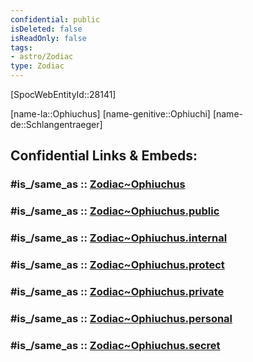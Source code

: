 ```yaml
---
confidential: public
isDeleted: false
isReadOnly: false
tags:
- astro/Zodiac
type: Zodiac
---
```


[SpocWebEntityId::28141]



[name-la::Ophiuchus]
[name-genitive::Ophiuchi]
[name-de::Schlangentraeger]


## Confidential Links & Embeds: 

### #is_/same_as :: [Zodiac~Ophiuchus](/_Standards/Astronomy/Star~Constellation/Zodiac~Ophiuchus.md) 

### #is_/same_as :: [Zodiac~Ophiuchus.public](/_public/Astronomy/Star~Constellation/Zodiac~Ophiuchus.public.md) 

### #is_/same_as :: [Zodiac~Ophiuchus.internal](/_internal/Astronomy/Star~Constellation/Zodiac~Ophiuchus.internal.md) 

### #is_/same_as :: [Zodiac~Ophiuchus.protect](/_protect/Astronomy/Star~Constellation/Zodiac~Ophiuchus.protect.md) 

### #is_/same_as :: [Zodiac~Ophiuchus.private](/_private/Astronomy/Star~Constellation/Zodiac~Ophiuchus.private.md) 

### #is_/same_as :: [Zodiac~Ophiuchus.personal](/_personal/Astronomy/Star~Constellation/Zodiac~Ophiuchus.personal.md) 

### #is_/same_as :: [Zodiac~Ophiuchus.secret](/_secret/Astronomy/Star~Constellation/Zodiac~Ophiuchus.secret.md)

